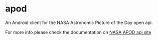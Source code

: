 # apod
An Android client for the NASA Astronomic Picture of the Day open api. 

For more info please check the documentation on [NASA APOD api site](https://api.nasa.gov/api.html#apod)
